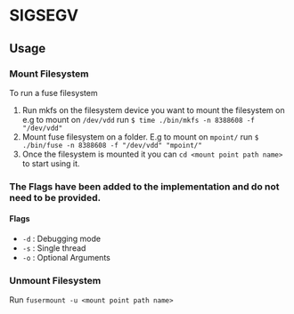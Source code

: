 # SIGSEGV

## Usage

### Mount Filesystem
To run a fuse filesystem 
1) Run mkfs on the filesystem device you want to mount the filesystem on e.g to mount on `/dev/vdd` run `$ time ./bin/mkfs -n 8388608 -f "/dev/vdd" `
2) Mount fuse filesystem on a folder. E.g to mount on `mpoint/` run `$ ./bin/fuse -n 8388608 -f "/dev/vdd" "mpoint/" `
3) Once the filesystem is mounted it you can `cd <mount point path name>` to start using it. 


### The Flags have been added to the implementation and do not need to be provided.

#### Flags
* `-d`   : Debugging mode
* `-s`   : Single thread
* `-o`   : Optional Arguments


### Unmount Filesystem
Run `fusermount -u <mount point path name>` 

